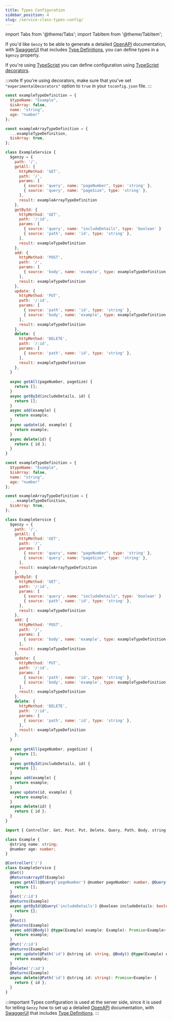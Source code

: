 ```yaml
---
title: Types Configuration
sidebar_position: 4
slug: /service-class-types-config/
---
```


import Tabs from '@theme/Tabs';
import TabItem from '@theme/TabItem';

If you'd like `Genzy` to be able to generate a detailed [OpenAPI](https://www.openapis.org/) documentation, with [SwaggerUI](https://swagger.io/) that includes [Type Definitions](https://swagger.io/docs/specification/data-models/data-types/), you can define types in a `$genzy` property.

If you're using [TypeScript](https://www.typescriptlang.org/) you can define configuration using [TypeScript decorators](https://www.typescriptlang.org/docs/handbook/decorators.html).

:::note
If you're using decorators, make sure that you've set `"experimentalDecorators"` option to `true` in your `tsconfig.json` file.
:::

<Tabs groupId="lang">
  <TabItem value="cjs" label="CommonJS" default>

```js
const exampleTypeDefinition = {
  $typeName: "Example",
  $isArray: false,
  name: "string",
  age: "number"
};

const exampleArrayTypeDefinition = {
  ...exampleTypeDefinition,
  $isArray: true,
};

class ExampleService {
  $genzy = {
    path: '/',
    getAll: {
      httpMethod: 'GET',
      path: '/',
      params: [
        { source: 'query', name: "pageNumber", type: 'string' },
        { source: 'query', name: "pageSize", type: 'string' },
      ],
      result: exampleArrayTypeDefinition
    },
    getById: {
      httpMethod: 'GET',
      path: '/:id',
      params: [
        { source: 'query', name: "includeDetails", type: 'boolean' }
        { source: 'path', name: 'id', type: 'string' },
      ],
      result: exampleTypeDefinition
    },
    add: {
      httpMethod: 'POST',
      path: '/',
      params: [
        { source: 'body', name: 'example', type: exampleTypeDefinition }
      ],
      result: exampleTypeDefinition
    },
    update: {
      httpMethod: 'PUT',
      path: '/:id',
      params: [
        { source: 'path', name: 'id', type: 'string' },
        { source: 'body', name: 'example', type: exampleTypeDefinition }
      ],
      result: exampleTypeDefinition
    },
    delete: {
      httpMethod: 'DELETE',
      path: '/:id',
      params: [
        { source: 'path', name: 'id', type: 'string' },
      ],
      result: exampleTypeDefinition
    },
  }
  
  async getAll(pageNumber, pageSize) {
    return [];
  }
  async getById(includeDetails, id) {
    return [];
  }
  async add(example) {
    return example;
  }
  async update(id, example) {
    return example;
  }
  async delete(id) {
    return { id };
  }
}
```

  </TabItem>
  <TabItem value="mjs" label="ES modules">

```js
const exampleTypeDefinition = {
  $typeName: "Example",
  $isArray: false,
  name: "string",
  age: "number"
};

const exampleArrayTypeDefinition = {
  ...exampleTypeDefinition,
  $isArray: true,
};

class ExampleService {
  $genzy = {
    path: '/',
    getAll: {
      httpMethod: 'GET',
      path: '/',
      params: [
        { source: 'query', name: "pageNumber", type: 'string' },
        { source: 'query', name: "pageSize", type: 'string' },
      ],
      result: exampleArrayTypeDefinition
    },
    getById: {
      httpMethod: 'GET',
      path: '/:id',
      params: [
        { source: 'query', name: "includeDetails", type: 'boolean' }
        { source: 'path', name: 'id', type: 'string' },
      ],
      result: exampleTypeDefinition
    },
    add: {
      httpMethod: 'POST',
      path: '/',
      params: [
        { source: 'body', name: 'example', type: exampleTypeDefinition }
      ],
      result: exampleTypeDefinition
    },
    update: {
      httpMethod: 'PUT',
      path: '/:id',
      params: [
        { source: 'path', name: 'id', type: 'string' },
        { source: 'body', name: 'example', type: exampleTypeDefinition }
      ],
      result: exampleTypeDefinition
    },
    delete: {
      httpMethod: 'DELETE',
      path: '/:id',
      params: [
        { source: 'path', name: 'id', type: 'string' },
      ],
      result: exampleTypeDefinition
    },
  }
  
  async getAll(pageNumber, pageSize) {
    return [];
  }
  async getById(includeDetails, id) {
    return [];
  }
  async add(example) {
    return example;
  }
  async update(id, example) {
    return example;
  }
  async delete(id) {
    return { id };
  }
}
```

  </TabItem>
  <TabItem value="ts" label="TypeScript">

```ts
import { Controller, Get, Post, Put, Delete, Query, Path, Body, string, number, boolean, type, Returns, ReturnsArrayOf } from "genzy-client"; // or genzy-api

class Example {
  @string name: string;
  @number age: number;
}

@Controller('/')
class ExampleService {
  @Get()
  @ReturnsArrayOf(Example)
  async getAll(@Query('pageNumber') @number pageNumber: number, @Query('pageSize') @number pageSize: number): Promise<Example[]> {
    return [];
  }
  @Get('/:id')
  @Returns(Example)
  async getById(@Query('includeDetails') @boolean includeDetails: boolean, @Path('id') @string id: string): Promise<Example> {
    return {};
  }
  @Post()
  @Returns(Example)
  async add(@Body() @type(Example) example: Example): Promise<Example> {
    return example;
  }
  @Put('/:id')
  @Returns(Example)
  async update(@Path('id') @string id: string, @Body() @type(Example) example: Example): Promise<Example> {
    return example;
  }
  @Delete('/:id')
  @Returns(Example)
  async delete(@Path('id') @string id: string): Promise<Example> {
    return { id };
  }
}
```

  </TabItem>
</Tabs>

:::important
Types configuration is used at the server side, since it is used for telling `Genzy` how to set up a detailed [OpenAPI](https://www.openapis.org/) documentation, with [SwaggerUI](https://swagger.io/) that includes [Type Definitions](https://swagger.io/docs/specification/data-models/data-types/).
:::